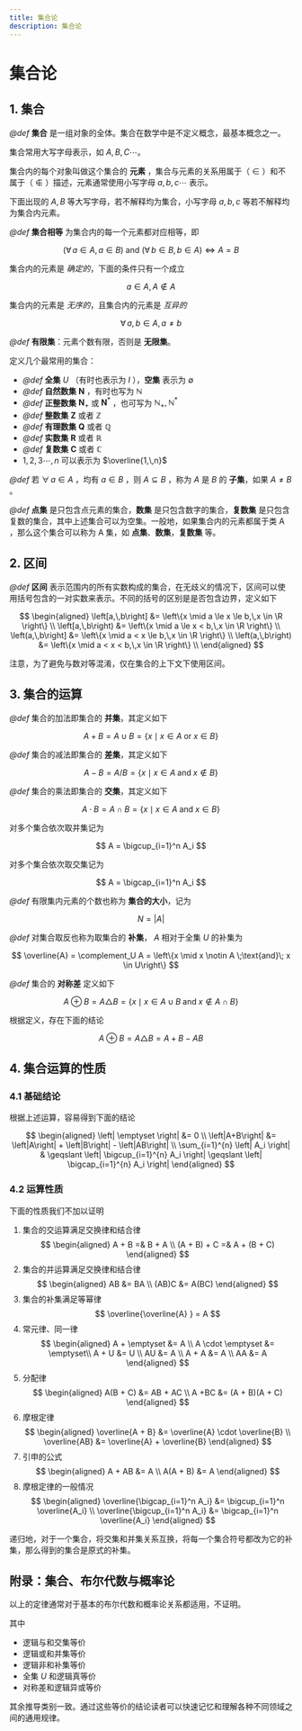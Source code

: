 ```yaml
---
title: 集合论
description: 集合论
---
```


# 集合论

## 1. 集合

*@def* **集合** 是一组对象的全体。集合在数学中是不定义概念，最基本概念之一。

集合常用大写字母表示，如 $A,\,B,\,C\cdots$。

集合内的每个对象叫做这个集合的 **元素** ，集合与元素的关系用属于（ $\in$ ）和不属于（ $\notin$ ）描述，元素通常使用小写字母 $a,\,b,\,c\cdots$ 表示。

下面出现的 $A,\,B$ 等大写字母，若不解释均为集合，小写字母 $a,\,b,\,c$ 等若不解释均为集合内元素。

*@def* **集合相等** 为集合内的每一个元素都对应相等，即

$$
\left(\forall\, a \in A,\, a \in B\right)\text{ and }
\left(\forall\, b \in B,\, b \in A\right)
\Leftrightarrow A = B
$$

集合内的元素是 *确定的*，下面的条件只有一个成立

$$
a \in A,\, A \notin A
$$

集合内的元素是 *无序的*，且集合内的元素是 *互异的*

$$
\forall \,a,\,b \in A,\, a \neq b
$$

*@def* **有限集**：元素个数有限，否则是 **无限集**。

定义几个最常用的集合：

- *@def* **全集** $U$ （有时也表示为 $I$ ），**空集** 表示为 $\emptyset$
- *@def* **自然数集** $\mathbf{N}$ ，有时也写为 $\mathbb{N}$
- *@def* **正整数集** $\mathbf{N}_+$ 或 $\mathbf{N}^*$ ，也可写为 $\mathbb{N}_+,\,\mathbb{N}^*$
- *@def* **整数集** $\mathbf{Z}$ 或者 $\mathbb{Z}$
- *@def* **有理数集** $\mathbf{Q}$ 或者 $\mathbb{Q}$
- *@def* **实数集** $\mathbf{R}$ 或者 $\mathbb{R}$
- *@def* **复数集** $\mathbf{C}$ 或者 $\mathbb{C}$
- $1,\,2,\,3\cdots,\,n$ 可以表示为 $\overline{1,\,n}$

*@def* 若 $\forall\, a \in A$ ，均有 $a \in B$ ，则 $A \subseteq B$ ，称为 $A$ 是 $B$ 的 **子集**，如果 $A \neq B$  。

*@def* **点集** 是只包含点元素的集合，**数集** 是只包含数字的集合，**复数集** 是只包含复数的集合，其中上述集合可以为空集。一般地，如果集合内的元素都属于类 $\text{A}$ ，那么这个集合可以称为 $\text{A}$ 集，如 **点集**、**数集**，**复数集** 等。

## 2. 区间

*@def* **区间** 表示范围内的所有实数构成的集合，在无歧义的情况下，区间可以使用括号包含的一对实数来表示。不同的括号的区别是是否包含边界，定义如下

$$
\begin{aligned}
    \left[a,\,b\right]
    &= \left\{x \mid a \le x \le b,\,x \in \R \right\} \\
    \left[a,\,b\right)
    &= \left\{x \mid a \le x < b,\,x \in \R \right\} \\
    \left(a,\,b\right]
    &= \left\{x \mid a < x \le b,\,x \in \R \right\} \\
    \left(a,\,b\right)
    &= \left\{x \mid a < x < b,\,x \in \R \right\} \\
\end{aligned}
$$

注意，为了避免与数对等混淆，仅在集合的上下文下使用区间。

## 3. 集合的运算

*@def* 集合的加法即集合的 **并集**，其定义如下

$$
A + B = A \cup B =
\left\{x \mid x \in A \;\text{or}\; x \in B\right\}
$$

*@def* 集合的减法即集合的 **差集**，其定义如下

$$
A - B = A/B =
\left\{x \mid x \in A \;\text{and}\; x \notin B\right\}
$$

*@def* 集合的乘法即集合的 **交集**，其定义如下

$$
A \cdot B = A \cap B =
\left\{x \mid x \in A \;\text{and}\; x \in B\right\}
$$

对多个集合依次取并集记为

$$
A = \bigcup_{i=1}^n A_i
$$

对多个集合依次取交集记为

$$
A = \bigcap_{i=1}^n A_i
$$

*@def* 有限集内元素的个数也称为 **集合的大小**，记为

$$
N = \left| A \right|
$$

*@def* 对集合取反也称为取集合的 **补集**， $A$ 相对于全集 $U$ 的补集为

$$
\overline{A} = \complement_U A =
\left\{x \mid x \notin A \;\text{and}\; x \in U\right\}
$$

*@def* 集合的 **对称差** 定义如下

$$
A \oplus B
= A \triangle B
= \left\{ x \mid x \in A \cup B \;\text{and}\;
x \notin A \cap B \right\}
$$

根据定义，存在下面的结论

$$
A \oplus B = A \triangle B =
A + B - AB
$$

## 4. 集合运算的性质

### 4.1 基础结论

根据上述运算，容易得到下面的结论

$$
\begin{aligned}
    \left| \emptyset \right| &= 0 \\
    \left|A+B\right| &= \left|A\right| +
    \left|B\right| - \left|AB\right| \\
    \sum_{i=1}^{n} \left| A_i \right| & \geqslant
    \left| \bigcup_{i=1}^{n} A_i \right| \geqslant
    \left| \bigcap_{i=1}^{n} A_i \right|
\end{aligned}
$$

### 4.2 运算性质

下面的性质我们不加以证明
1. 集合的交运算满足交换律和结合律
    $$
    \begin{aligned}
        A + B =& B + A \\
        (A + B) + C =& A + (B + C)
    \end{aligned}
    $$
2. 集合的并运算满足交换律和结合律
    $$
    \begin{aligned}
        AB &= BA \\
        (AB)C &= A(BC)
    \end{aligned}
    $$
3. 集合的补集满足等幂律
    $$
    \overline{\overline{A} } = A
    $$
4. 常元律、同一律
    $$
    \begin{aligned}
        A + \emptyset &= A \\
        A \cdot \emptyset &= \emptyset\\
        A + U &= U \\
        AU &= A \\
        A + A &= A \\
        AA &= A
    \end{aligned}
    $$
5. 分配律
    $$
    \begin{aligned}
        A(B + C) &= AB + AC \\
        A +BC &= (A + B)(A + C)
    \end{aligned}
    $$
6. 摩根定律
    $$
    \begin{aligned}
        \overline{A + B} &= \overline{A} \cdot \overline{B} \\
        \overline{AB} &=  \overline{A} + \overline{B}
    \end{aligned}
    $$
7. 引申的公式
    $$
    \begin{aligned}
        A + AB &= A \\
        A(A + B) &= A
    \end{aligned}
    $$
8. 摩根定律的一般情况
    $$
    \begin{aligned}
        \overline{\bigcap_{i=1}^n A_i} &=
        \bigcup_{i=1}^n \overline{A_i} \\
        \overline{\bigcup_{i=1}^n A_i} &=
        \bigcap_{i=1}^n \overline{A_i}
    \end{aligned}
    $$

递归地，对于一个集合，将交集和并集关系互换，将每一个集合符号都改为它的补集，那么得到的集合是原式的补集。

## 附录：集合、布尔代数与概率论

以上的定律通常对于基本的布尔代数和概率论关系都适用，不证明。

其中
- 逻辑与和交集等价
- 逻辑或和并集等价
- 逻辑非和补集等价
- 全集 $U$ 和逻辑真等价
- 对称差和逻辑异或等价

其余推导类别一致。通过这些等价的结论读者可以快速记忆和理解各种不同领域之间的通用规律。

